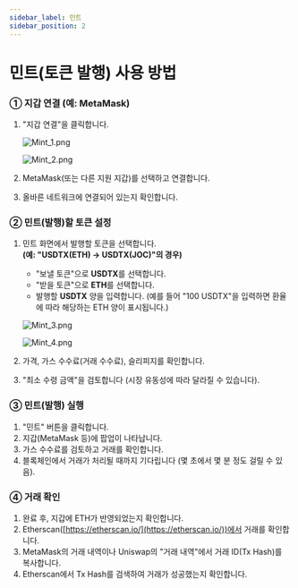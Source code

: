 ```yaml
---
sidebar_label: 민트
sidebar_position: 2
---
```


# 민트(토큰 발행) 사용 방법

### **① 지갑 연결 (예: MetaMask)**

1. "지갑 연결"을 클릭합니다.
    
    ![Mint_1.png](/img/docs/Mint_1.png)
    
    ![Mint_2.png](/img/docs/Mint_2.png)
    
2. MetaMask(또는 다른 지원 지갑)를 선택하고 연결합니다.
3. 올바른 네트워크에 연결되어 있는지 확인합니다.

### **② 민트(발행)할 토큰 설정**

1. 민트 화면에서 발행할 토큰을 선택합니다.  
   **(예: "USDTX(ETH) → USDTX(JOC)"의 경우)**  
   - "보낼 토큰"으로 **USDTX**를 선택합니다.  
   - "받을 토큰"으로 **ETH**를 선택합니다.  
   - 발행할 **USDTX** 양을 입력합니다. (예를 들어 "100 USDTX"을 입력하면 환율에 따라 해당하는 ETH 양이 표시됩니다.)
    
    ![Mint_3.png](/img/docs/Mint_3.png)

    ![Mint_4.png](/img/docs/Mint_4.png)
        
2. 가격, 가스 수수료(거래 수수료), 슬리피지를 확인합니다.  
3. "최소 수령 금액"을 검토합니다 (시장 유동성에 따라 달라질 수 있습니다).

### **③ 민트(발행) 실행**

1. "민트" 버튼을 클릭합니다.  
2. 지갑(MetaMask 등)에 팝업이 나타납니다.  
3. 가스 수수료를 검토하고 거래를 확인합니다.  
4. 블록체인에서 거래가 처리될 때까지 기다립니다 (몇 초에서 몇 분 정도 걸릴 수 있음).

### **④ 거래 확인**

1. 완료 후, 지갑에 ETH가 반영되었는지 확인합니다.  
2. Etherscan([https://etherscan.io/](https://etherscan.io/))에서 거래를 확인합니다.  
3. MetaMask의 거래 내역이나 Uniswap의 "거래 내역"에서 거래 ID(Tx Hash)를 복사합니다.  
4. Etherscan에서 Tx Hash를 검색하여 거래가 성공했는지 확인합니다.
